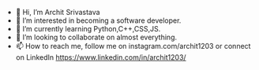 - 👋 Hi, I’m Archit Srivastava
- 👀 I’m interested in becoming a software developer.
- 🌱 I’m currently learning Python,C++,CSS,JS.
- 💞️ I’m looking to collaborate on almost everything.
- 📫 How to reach me, follow me on instagram.com/archit1203 or connect on LinkedIn https://www.linkedin.com/in/archit1203/

<!---
archit1203/archit1203 is a ✨ special ✨ repository because its `README.md` (this file) appears on your GitHub profile.
You can click the Preview link to take a look at your changes.
--->
